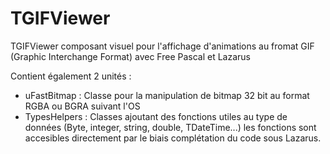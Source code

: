 # TGIFViewer
TGIFViewer composant visuel pour l'affichage d'animations au fromat GIF (Graphic Interchange Format) avec Free Pascal et Lazarus 

Contient également 2 unités :
- uFastBitmap : Classe pour la manipulation de bitmap 32 bit au format RGBA ou BGRA suivant l'OS
- TypesHelpers : Classes ajoutant des fonctions utiles au type de données (Byte, integer, string, double, TDateTime...) les fonctions sont accesibles directement par le biais complétation du code sous Lazarus.


